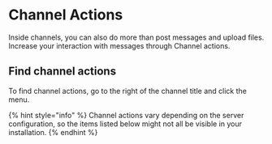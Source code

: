 # Channel Actions

Inside channels, you can also do more than post messages and upload files. Increase your interaction with messages through Channel actions.

## Find channel actions

To find channel actions, go to the right of the channel title and click the menu.

{% hint style="info" %}
Channel actions vary depending on the server configuration, so the items listed below might not all be visible in your installation.
{% endhint %}


